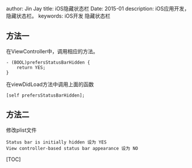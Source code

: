 author: Jin Jay
title: iOS隐藏状态栏
Date: 2015-01
description: iOS应用开发，隐藏状态栏。
keywords: iOS开发
          隐藏状态栏

## 方法一
在ViewController中，调用相应的方法。

    - (BOOL)prefersStatusBarHidden {
        return YES;
    }
在viewDidLoad方法中调用上面的函数

    [self prefersStatusBarHidden];

## 方法二
修改plist文件

    Status bar is initially hidden 设为 YES
    View controller-based status bar appearance 设为 NO

[TOC]